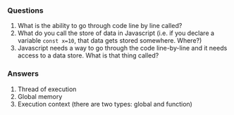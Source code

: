 ### Questions
1. What is the ability to go through code line by line called?
2. What do you call the store of data in Javascript (i.e. if you declare a variable `const x=10`, that data gets stored somewhere. Where?)
3. Javascript needs a way to go through the code line-by-line and it needs access to a data store. What is that thing called?


### Answers
1. Thread of execution
2. Global memory
3. Execution context (there are two types: global and function)






